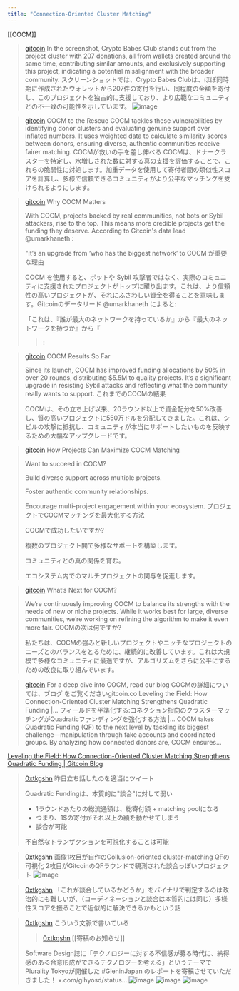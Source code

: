 ```yaml
---
title: "Connection-Oriented Cluster Matching"
---
```


[[COCM]]

> [gitcoin](https://x.com/gitcoin/status/1846992493172117751) In the screenshot, Crypto Babes Club stands out from the project cluster with 207 donations, all from wallets created around the same time, contributing similar amounts, and exclusively supporting this project, indicating a potential misalignment with the broader community.
>  スクリーンショットでは、Crypto Babes Clubは、ほぼ同時期に作成されたウォレットから207件の寄付を行い、同程度の金額を寄付し、このプロジェクトを独占的に支援しており、より広範なコミュニティとの不一致の可能性を示しています。
>  ![image](https://pbs.twimg.com/media/GaHV4gtb0AIAB0Z?format=png&name=small#.png)

> [gitcoin](https://x.com/gitcoin/status/1846992496791793685) COCM to the Rescue
>  COCM tackles these vulnerabilities by identifying donor clusters and evaluating genuine support over inflated numbers. It uses weighted data to calculate similarity scores between donors, ensuring diverse, authentic communities receive fairer matching.
>  COCMが救いの手を差し伸べる
>  COCMは、ドナークラスターを特定し、水増しされた数に対する真の支援を評価することで、これらの脆弱性に対処します。加重データを使用して寄付者間の類似性スコアを計算し、多様で信頼できるコミュニティがより公平なマッチングを受けられるようにします。

> [gitcoin](https://x.com/gitcoin/status/1846992499811790932) Why COCM Matters
>
>  With COCM, projects backed by real communities, not bots or Sybil attackers, rise to the top. This means more credible projects get the funding they deserve. According to Gitcoin's data lead
>  @umarkhaneth
>  :
>
>  "It’s an upgrade from ‘who has the biggest network’ to
>  COCM が重要な理由
>
>  COCM を使用すると、ボットや Sybil 攻撃者ではなく、実際のコミュニティに支援されたプロジェクトがトップに躍り出ます。これは、より信頼性の高いプロジェクトが、それにふさわしい資金を得ることを意味します。Gitcoinのデータリード @umarkhaneth によると:
>
>  「これは、『誰が最大のネットワークを持っているか』から『最大のネットワークを持つか』から『
>  >:


> [gitcoin](https://x.com/gitcoin/status/1846992502798053830) COCM Results So Far
>
>  Since its launch, COCM has improved funding allocations by 50% in over 20 rounds, distributing $5.5M to quality projects. It’s a significant upgrade in resisting Sybil attacks and reflecting what the community really wants to support.
>  これまでのCOCMの結果
>
>  COCMは、その立ち上げ以来、20ラウンド以上で資金配分を50%改善し、質の高いプロジェクトに550万ドルを分配してきました。これは、シビルの攻撃に抵抗し、コミュニティが本当にサポートしたいものを反映するための大幅なアップグレードです。

> [gitcoin](https://x.com/gitcoin/status/1846992505771884846) How Projects Can Maximize COCM Matching
>
>  Want to succeed in COCM?
>
>   Build diverse support across multiple projects.
>
>   Foster authentic community relationships.
>
>   Encourage multi-project engagement within your ecosystem.
>  プロジェクトでCOCMマッチングを最大化する方法
>
>  COCMで成功したいですか?
>
>    複数のプロジェクト間で多様なサポートを構築します。
>
>    コミュニティとの真の関係を育む。
>
>    エコシステム内でのマルチプロジェクトの関与を促進します。

> [gitcoin](https://x.com/gitcoin/status/1846992508774969719) What’s Next for COCM?
>
>  We’re continuously improving COCM to balance its strengths with the needs of new or niche projects. While it works best for large, diverse communities, we’re working on refining the algorithm to make it even more fair.
>  COCMの次は何ですか?
>
>  私たちは、COCMの強みと新しいプロジェクトやニッチなプロジェクトのニーズとのバランスをとるために、継続的に改善しています。これは大規模で多様なコミュニティに最適ですが、アルゴリズムをさらに公平にするための改良に取り組んでいます。

> [gitcoin](https://x.com/gitcoin/status/1846992511660621866) For a deep dive into COCM, read our blog
>  COCMの詳細については、ブログ  をご覧くださいgitcoin.co
>  Leveling the Field: How Connection-Oriented Cluster Matching Strengthens Quadratic Funding |...
>  フィールドを平準化する:コネクション指向のクラスターマッチングがQuadraticファンディングを強化する方法 |...
>  COCM takes Quadratic Funding (QF) to the next level by tackling its biggest challenge—manipulation through fake accounts and coordinated groups. By analyzing how connected donors are, COCM ensures...

[Leveling the Field: How Connection-Oriented Cluster Matching Strengthens Quadratic Funding | Gitcoin Blog](https://www.gitcoin.co/blog/leveling-the-field-how-connection-oriented-cluster-matching-strengthens-quadratic-funding)

> [0xtkgshn](https://x.com/0xtkgshn/status/1892426882009706723) 昨日立ち話したのを適当にツイート
>
>  Quadratic Fundingは、本質的に"談合"に対して弱い
>  - 1ラウンドあたりの総流通額は、総寄付額 + matching poolになる
>  - つまり、1$の寄付がそれ以上の額を動かせてしまう
>  - 談合が可能
>
>  不自然なトランザクションを可視化することは可能


> [0xtkgshn](https://x.com/0xtkgshn/status/1892426885646241987) 画像1枚目が自作のCollusion-oriented cluster-matching QFの可視化
>  2枚目がGitcoinのQFラウンドで観測された談合っぽいプロジェクト
>  ![image](https://pbs.twimg.com/ext_tw_video_thumb/1886306545866055680/pu/img/02abtMa-fAc8LFpd.jpg#.png)

> [0xtkgshn](https://x.com/0xtkgshn/status/1892426887840092567) 「これが談合しているかどうか」をバイナリで判定するのは政治的にも難しいが、（コーディネーションと談合は本質的には同じ）多様性スコアを振ることで近似的に解決できるかもという話

> [0xtkgshn](https://x.com/0xtkgshn/status/1892427832531296548) こういう文脈で書いている
>  >[0xtkgshn](https://x.com/0xtkgshn/status/1769947109539881345) [[寄稿のお知らせ]]
>
>  Software Design誌に「テクノロジーに対する不信感が募る時代に、納得感のある合意形成ができるテクノロジーを考える」というテーマでPlurality Tokyoが開催した #GleninJapan のレポートを寄稿させていただきました！  x.com/gihyosd/status…
>  ![image](https://pbs.twimg.com/media/GJAc3sRbQAAqG7N?format=jpg&name=medium#.png) ![image](https://pbs.twimg.com/media/GJAc7gab0AA0-fO?format=jpg&name=medium#.png) ![image](https://pbs.twimg.com/media/GJAc_sGbgAEK1mD?format=jpg&name=medium#.png)


